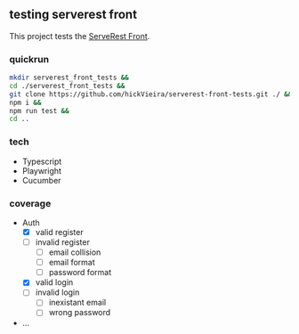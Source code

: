 ## testing serverest front
This project tests the [ServeRest Front](https://front.serverest.dev/).

### quickrun
```bash
mkdir serverest_front_tests &&
cd ./serverest_front_tests &&
git clone https://github.com/hickVieira/serverest-front-tests.git ./ &&
npm i &&
npm run test &&
cd ..
```

### tech
- Typescript
- Playwright
- Cucumber

### coverage
- Auth
    - [x] valid register
    - [ ] invalid register
        - [ ] email collision
        - [ ] email format
        - [ ] password format
    - [x] valid login
    - [ ] invalid login 
        - [ ] inexistant email
        - [ ] wrong password
- ...